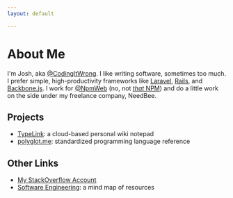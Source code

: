 ```yaml
---
layout: default

---
```

 
About Me
========

I'm Josh, aka [@CodingItWrong](https://twitter.com/CodingItWrong). I like writing software, sometimes too much. I prefer simple, high-productivity frameworks like [Laravel](http://laravel.com), [Rails](http://rubyonrails.org), and [Backbone.js](http://backbonejs.org). I work for [@NpmWeb](https://twitter.com/NpmWeb) (no, not [<em>that</em> NPM](http://npmjs.org)) and do a little work on the side under my freelance company, NeedBee.</p>

Projects
--------

- [TypeLink](http://typelink.net): a cloud-based personal wiki notepad
- [polyglot.me](http://polyglot.me): standardized programming language reference

Other Links
-----------

- [My StackOverflow Account](http://stackoverflow.com/users/477480/josh-justice)
- [Software Engineering](https://webbrain.com/brainpage/brain/D0A8E45E-D23F-DB35-1D6C-9593F7A22E44/parent/com.thebrain.webbrain.pages.clientsupport.BrainFullPage#-48): a mind map of resources
